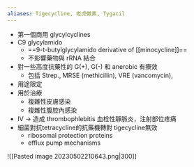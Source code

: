 ```yaml
---
aliases: Tigecycline, 老虎黴素, Tygacil
---
```

- 第一個商用 glycylcyclines
- C9 glycylamido
	- ==9-t-butylglycylamido derivative of [[minocycline]]==
	- 不影響藥物與 rRNA 結合
- 對一些高度抗藥性的 G(+), G(-) 和 anerobic 有療效
	- 包括 Strep., MRSE (methicillin), VRE (vancomycin),
- 用途限定
- 用於治療
	- 複雜性皮膚感染
	- 複雜性腹腔內感染
- IV $\rightarrow$ 造成 thrombophlebitis 血栓性靜脈炎，注射部位疼痛
- 細菌對抗tetracycline的抗藥機轉對 tigecycline無效
	- ribosomal protection proteins
	- efflux pump mechanisms

![[Pasted image 20230502210643.png|300]]